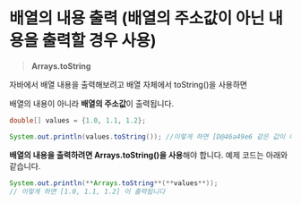 # 배열의 내용 출력 (배열의 주소값이 아닌 내용을 출력할 경우 사용)
> **Arrays.toString**
> 

 자바에서 배열 내용을 출력해보려고 배열 자체에서 toString()을 사용하면  

 배열의 내용이 아니라 **배열의 주소값**이 출력됩니다. 

```java
double[] values = {1.0, 1.1, 1.2};

System.out.println(values.toString()); //이렇게 하면 [D@46a49e6 같은 값이 나옵니다.
```

 **배열의 내용을 출력하려면 Arrays.toString()을 사용**해야 합니다. 예제 코드는 아래와 같습니다.

```java
System.out.println(**Arrays.toString**(**values**)); 
// 이렇게 하면 [1.0, 1.1, 1.2] 이 출력됩니다
```
